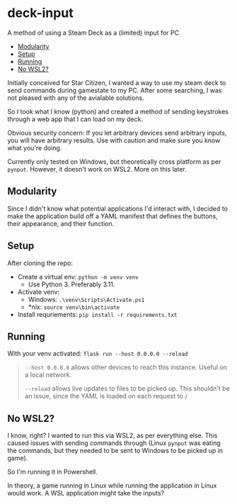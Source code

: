 # deck-input

A method of using a Steam Deck as a (limited) input for PC

<!-- START doctoc generated TOC please keep comment here to allow auto update -->
<!-- DON'T EDIT THIS SECTION, INSTEAD RE-RUN doctoc TO UPDATE -->

- [Modularity](#modularity)
- [Setup](#setup)
- [Running](#running)
- [No WSL2?](#no-wsl2)

<!-- END doctoc generated TOC please keep comment here to allow auto update -->

Initially conceived for Star Citizen, I wanted a way to use my steam deck to
send commands during gamestate to my PC. After some searching, I was not pleased
with any of the avialable solutions.

So I took what I know (python) and created a method of sending keystrokes
through a web app that I can load on my deck.

Obvious security concern: If you let arbitrary devices send arbitrary inputs,
you will have arbitrary results. Use with caution and make sure you know what
you're doing.

Currently only tested on Windows, but theoretically cross platform as per
`pynput`. However, it doesn't work on WSL2. More on this later.

## Modularity

Since I didn't know what potential applications I'd interact with, I decided to
make the application build off a YAML manifest that defines the buttons,
their appearance, and their function.

## Setup

After cloning the repo:

- Create a virtual env: `python -m venv venv`
  - Use Python 3. Preferably 3.11.
- Activate venv:
  - Windows: `.\venv\Scripts\Activate.ps1`
  - *nix: `source venv\bin\activate`
- Install requriements: `pip install -r requirements.txt`

## Running

With your venv activated:
`flask run --host 0.0.0.0 --reload`

> `--host 0.0.0.0` allows other devices to reach this instance. Useful on a
> local network.
>
> `--reload` allows live updates to files to be picked up. This shouldn't be an
> issue, since the YAML is loaded on each request to `/`

## No WSL2?

I know, right? I wanted to run this via WSL2, as per everything else. This
caused issues with sending commands through (Linux `pynput` was eating the
commands, but they needed to be sent to Windows to be picked up in game).

So I'm running it in Powershell.

In theory, a game running in Linux while running the application in Linux would
work. A WSL application might take the inputs?
